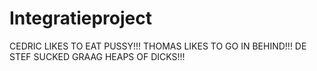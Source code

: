 # Integratieproject



CEDRIC LIKES TO EAT PUSSY!!!
THOMAS LIKES TO GO IN BEHIND!!!
DE STEF SUCKED GRAAG HEAPS OF DICKS!!!